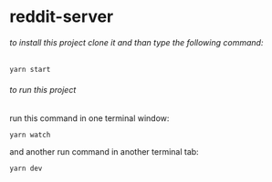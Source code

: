 # reddit-server


###### to install this project clone it and than type the following command:

```
yarn start
```

###### to run this project

run this command in one terminal window:

```
yarn watch
```

and another run command in another terminal tab:

```
yarn dev
```